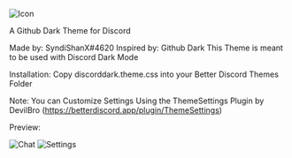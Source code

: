 ![Icon](https://syndishanx.github.io/Discord-Dark/Images/Discord-Dark-Icon.png)

A Github Dark Theme for Discord

Made by: SyndiShanX#4620
Inspired by: Github Dark
This Theme is meant to be used with Discord Dark Mode

Installation:
Copy discorddark.theme.css into your Better Discord Themes Folder

Note:
You can Customize Settings Using the ThemeSettings Plugin by DevilBro (https://betterdiscord.app/plugin/ThemeSettings)

Preview:

![Chat](https://syndishanx.github.io/Discord-Dark/Images/Discord-Dark-Chat.png)
![Settings](https://syndishanx.github.io/Discord-Dark/Images/Discord-Dark-Settings.png)
